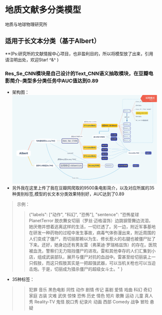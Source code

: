 # 地质文献多分类模型
地质与地球物理研究所            
## 适用于长文本分类（基于Albert）
  **(Ps:研究所的文献情报中心项目，也非盈利目的，所以将模型放了出来，引用请注明出处，欢迎Star! ^&^ )
   ### Res_Se_CNN模块是自己设计的Text_CNN语义抽取模块，在豆瓣电影简介-类型多分类任务中AUC值达到0.89
* 架构图：
![](https://github.com/ljwmusclenlper/Albert_Classify/raw/master/Albert.png)
* 另外我在这里上传了我在豆瓣网爬取的9500条电影简介，以及对应所属的35种类别标签,模型的长文本分类效果特别好，AUC达到了0.89
>示例：
>>{"labels": ["动作", "科幻", "恐怖"], 
>>"sentence": "恐怖星球PlanetTerror 脱衣舞女切丽（罗丝·迈格温饰）边跳钢管舞边流泪，她厌倦并想着逃离这样的生活，一切烂透了。另一边，附近军事基地在研发一种药物的过程中发生事故，病毒气体弥漫出来，附近周围的人们变成了僵尸，而切丽那赖以为生、修长惹火的右腿也被僵尸扯了下来。还好，她身边还有男友雷（弗莱迪·罗瑞格兹饰）的存在。医院被血洗，警察们无力阻挡僵尸的进攻。雷和其他幸存的人们汇集到小店，组成武装部队，展开与僵尸对抗的血战中。雷甚至给切丽装上一只假肢，而这只假肢其实是一把超强武器，可以当机关枪也可以当迫击炮。于是，切丽成为猎杀僵尸的超级女斗士。"
>>}
* 35种标签：
>>犯罪
      音乐
      黑色电影
      同性
      动作
      剧情
      传记
      喜剧
      爱情
      戏曲
      科幻
      奇幻
      家庭
      古装
      灾难
      武侠
      惊悚
      恐怖
      历史
      情色
      短片
      歌舞
      运动
      儿童
      真人秀
      Reality-TV
      鬼怪
      脱口秀
      纪录片
      动画
      西部
      Comedy
      战争
      冒险
      悬疑
